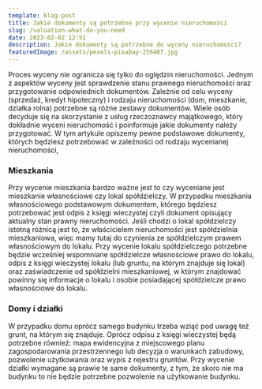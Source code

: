 ```yaml
---
template: blog-post
title: Jakie dokumenty są potrzebne przy wycenie nieruchomości
slug: /valuation-what-do-you-need
date: 2023-02-02 12:51
description: Jakie dokumenty są potrzebne do wyceny nieruchomości?
featuredImage: /assets/pexels-pixabay-256467.jpg
---
```

Proces wyceny nie ogranicza się tylko do oględzin nieruchomości. Jednym z aspektów wyceny jest sprawdzenie stanu prawnego nieruchomości oraz przygotowanie odpowiednich dokumentów. Zależnie od celu wyceny (sprzedaż, kredyt hipoteczny) i rodzaju nieruchomości (dom, mieszkanie, działka rolna) potrzebne są różne zestawy dokumentów. Wiele osób decyduje się na skorzystanie z usług rzeczoznawcy majątkowego, który dokładnie wyceni nieruchomość i poinformuje jakie dokumenty należy przygotować. W tym artykule opiszemy pewne podstawowe dokumenty, których będziesz potrzebować w zależności od rodzaju wycenianej nieruchomości,

### Mieszkania

Przy wycenie mieszkania bardzo ważne jest to czy wyceniane jest mieszkanie własnościowe czy lokal spółdzielczy. W﻿ przypadku mieszkania własnościowego podstawowym dokumentem, którego będziesz potrzebować jest odpis z księgi wieczystej czyli dokument opisujący aktualny stan prawny nieruchomości. Jeśli chodzi o lokal spółdzielczy istotną różnicą jest to, że właścicielem nieruchomości jest spółdzielnia mieszkaniowa, więc mamy tutaj do czynienia ze spółdzielczym prawem własnościowym do lokalu. Przy wycenie lokalu spółdzielczego potrzebne będzie wcześniej wspomniane spółdzielcze własnościowe prawo do lokalu, odpis z księgi wieczystej lokalu (lub gruntu, na którym znajduje się lokal) oraz zaświadczenie od spółdzielni mieszkaniowej, w którym znajdować powinny się informacje o lokalu i osobie posiadającej spółdzielcze prawo własnościowe do lokalu.

### Domy i działki

W przypadku domu oprócz samego budynku trzeba wziąć pod uwagę też grunt, na którym się znajduje. Oprócz odpisu z księgi wieczystej będą potrzebne również: mapa ewidencyjna z miejscowego planu zagospodarowania przestrzennego lub decyzja o warunkach zabudowy, pozwolenie użytkowania oraz wypis z rejestru gruntów. Przy wycenie działki wymagane są prawie te same dokumenty, z tym, że skoro nie ma budynku to nie będzie potrzebne pozwolenie na użytkowanie budynku. 
